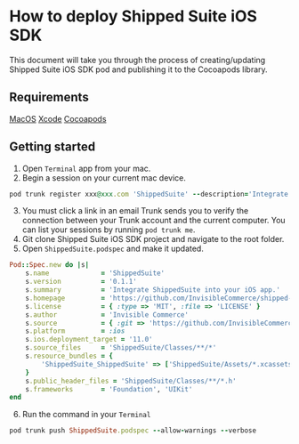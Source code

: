 # How to deploy Shipped Suite iOS SDK

This document will take you through the process of creating/updating Shipped Suite iOS SDK pod and publishing it to the Cocoapods library.

## Requirements
[MacOS](https://www.apple.com/mac/)
[Xcode](https://itunes.apple.com/us/app/xcode/id497799835?mt=12)
[Cocoapods](http://cocoapods.org/)

## Getting started
1. Open `Terminal` app from your mac.
2. Begin a session on your current mac device.
```ruby
pod trunk register xxx@xxx.com 'ShippedSuite' --description='Integrate ShippedSuite into your iOS app.'
```
3. You must click a link in an email Trunk sends you to verify the connection between your Trunk account and the current computer. You can list your sessions by running `pod trunk me`.
4. Git clone Shipped Suite iOS SDK project and navigate to the root folder.
5. Open `ShippedSuite.podspec` and make it updated.
```ruby
Pod::Spec.new do |s|
    s.name             = 'ShippedSuite'
    s.version          = '0.1.1'
    s.summary          = 'Integrate ShippedSuite into your iOS app.'
    s.homepage         = 'https://github.com/InvisibleCommerce/shipped-suite-ios-client-sdk'
    s.license          = { :type => 'MIT', :file => 'LICENSE' }
    s.author           = 'Invisible Commerce'
    s.source           = { :git => 'https://github.com/InvisibleCommerce/shipped-suite-ios-client-sdk.git', :tag => s.version.to_s }
    s.platform         = :ios
    s.ios.deployment_target = '11.0'
    s.source_files     = 'ShippedSuite/Classes/**/*'
    s.resource_bundles = {
        'ShippedSuite_ShippedSuite' => ['ShippedSuite/Assets/*.xcassets']
    }
    s.public_header_files = 'ShippedSuite/Classes/**/*.h'
    s.frameworks       = 'Foundation', 'UIKit'
end
```
6. Run the command in your `Terminal`
```ruby
pod trunk push ShippedSuite.podspec --allow-warnings --verbose
```